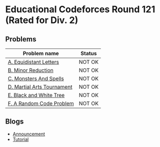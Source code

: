 # Educational Codeforces Round 121 (Rated for Div. 2)

## Problems

|Problem name|Status|
|------------|---------|
| [A. Equidistant Letters](problems/A._Equidistant_Letters.md)|NOT OK|
| [B. Minor Reduction](problems/B._Minor_Reduction.md)|NOT OK|
| [C. Monsters And Spells](problems/C._Monsters_And_Spells.md)|NOT OK|
| [D. Martial Arts Tournament](problems/D._Martial_Arts_Tournament.md)|NOT OK|
| [E. Black and White Tree](problems/E._Black_and_White_Tree.md)|NOT OK|
| [F. A Random Code Problem](problems/F._A_Random_Code_Problem.md)|NOT OK|
## Blogs

- [Announcement](blogs/Announcement.md)
- [Tutorial](blogs/Tutorial.md)
